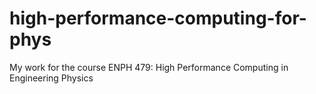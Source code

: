# high-performance-computing-for-phys
My work for the course ENPH 479: High Performance Computing in Engineering Physics
